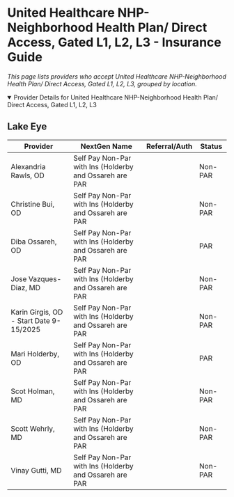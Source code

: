 # United Healthcare NHP-Neighborhood Health Plan/ Direct Access, Gated L1, L2, L3 - Insurance Guide

*This page lists providers who accept United Healthcare NHP-Neighborhood Health Plan/ Direct Access, Gated L1, L2, L3, grouped by location.*

<details open><summary>Provider Details for United Healthcare NHP-Neighborhood Health Plan/ Direct Access, Gated L1, L2, L3</summary>

## Lake Eye 

| Provider | NextGen Name | Referral/Auth | Status |
|----------|-------------|--------------|--------|
| Alexandria Rawls, OD | Self Pay Non-Par with Ins (Holderby and Ossareh are PAR |  | Non-PAR |
| Christine Bui, OD | Self Pay Non-Par with Ins (Holderby and Ossareh are PAR |  | Non-PAR |
| Diba Ossareh, OD | Self Pay Non-Par with Ins (Holderby and Ossareh are PAR |  | PAR |
| Jose Vazques-Diaz, MD | Self Pay Non-Par with Ins (Holderby and Ossareh are PAR |  | Non-PAR |
| Karin Girgis, OD - Start Date 9-15/2025 | Self Pay Non-Par with Ins (Holderby and Ossareh are PAR |  | Non-PAR |
| Mari Holderby, OD | Self Pay Non-Par with Ins (Holderby and Ossareh are PAR |  | PAR |
| Scot Holman, MD | Self Pay Non-Par with Ins (Holderby and Ossareh are PAR |  | Non-PAR |
| Scott Wehrly, MD | Self Pay Non-Par with Ins (Holderby and Ossareh are PAR |  | Non-PAR |
| Vinay Gutti, MD | Self Pay Non-Par with Ins (Holderby and Ossareh are PAR |  | Non-PAR |

</details>

